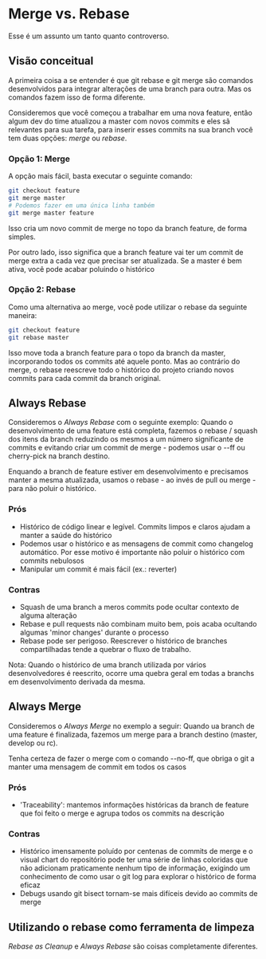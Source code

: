 # Merge vs. Rebase

Esse é um assunto um tanto quanto controverso. 

## Visão conceitual

A primeira coisa a se entender é que git rebase e git merge são comandos desenvolvidos para integrar alterações de uma branch para outra. Mas os comandos fazem isso de forma diferente.

Consideremos que você começou a trabalhar em uma nova feature, então algum dev do time atualizou a master com novos commits e eles sã relevantes para sua tarefa, para inserir esses commits na sua branch você tem duas opções: *merge* ou *rebase*.

### Opção 1: Merge

A opção mais fácil, basta executar o seguinte comando:

```sh
git checkout feature
git merge master
# Podemos fazer em uma única linha também
git merge master feature
```

Isso cria um novo commit de merge no topo da branch feature, de forma simples.

Por outro lado, isso significa que a branch feature vai ter um commit de merge extra a cada vez que precisar ser atualizada. Se a master é bem ativa, você pode acabar poluindo o histórico

### Opção 2: Rebase

Como uma alternativa ao merge, você pode utilizar o rebase da seguinte maneira:

```sh
git checkout feature
git rebase master
```

Isso move toda a branch feature para o topo da branch da master, incorporando todos os commits até aquele ponto. Mas ao contrário do merge, o rebase reescreve todo o histórico do projeto criando novos commits para cada commit da branch original.

<!-- Existem aqueles que defendem que a política 'Always Merge' é mais eficaz e aqueles que defendem o 'Always Rebase' como a verdade absoluta. -->


## Always Rebase

Consideremos o *Always Rebase* com o seguinte exemplo: Quando o desenvolvimento de uma feature está completa, fazemos o rebase / squash dos itens da branch reduzindo os mesmos a um número significante de commits e evitando criar um commit de merge - podemos usar o --ff ou cherry-pick na branch destino.

Enquando a branch de feature estiver em desenvolvimento e precisamos manter a mesma atualizada, usamos o rebase - ao invés de pull ou merge - para não poluir o histórico.

### Prós

+ Histórico de código linear e legível. Commits limpos e claros ajudam a manter a saúde do histórico
+ Podemos usar o histórico e as mensagens de commit como changelog automático. Por esse motivo é importante não poluir o histórico com commits nebulosos
+ Manipular um commit é mais fácil (ex.: reverter)

### Contras

- Squash de uma branch a meros commits pode ocultar contexto de alguma alteração
- Rebase e pull requests não combinam muito bem, pois acaba ocultando algumas 'minor changes' durante o processo
- Rebase pode ser perigoso. Reescrever o histórico de branches compartilhadas tende a quebrar o fluxo de trabalho.

Nota: Quando o histórico de uma branch utilizada por vários desenvolvedores é reescrito, ocorre uma quebra geral em todas a branchs em desenvolvimento derivada da mesma.

## Always Merge

Consideremos o *Always Merge* no exemplo a seguir: Quando ua branch de uma feature é finalizada, fazemos um merge para a branch destino (master, develop ou rc).

Tenha certeza de fazer o merge com o comando --no-ff, que obriga o git a manter uma mensagem de commit em todos os casos

### Prós

+ 'Traceability': mantemos informações históricas da branch de feature que foi feito o merge e agrupa todos os commits na descrição

### Contras

- Histórico imensamente poluído por centenas de commits de merge e o visual chart do repositório pode ter uma série de linhas coloridas que não adicionam praticamente nenhum tipo de informação, exigindo um conhecimento de como usar o git log para explorar o histórico de forma eficaz
- Debugs usando git bisect tornam-se mais difíceis devido ao commits de merge

## Utilizando o rebase como ferramenta de limpeza

*Rebase as Cleanup* e *Always Rebase* são coisas completamente diferentes.
